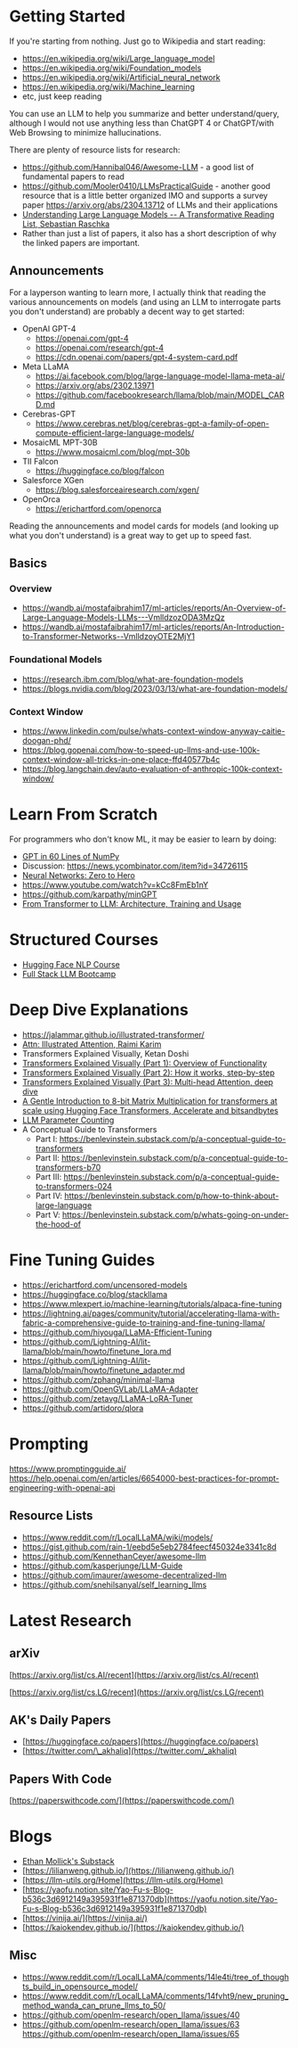 # Getting Started
If you're starting from nothing. Just go to Wikipedia and start reading:
* https://en.wikipedia.org/wiki/Large_language_model
* https://en.wikipedia.org/wiki/Foundation_models
* https://en.wikipedia.org/wiki/Artificial_neural_network
* https://en.wikipedia.org/wiki/Machine_learning
* etc, just keep reading

You can use an LLM to help you summarize and better understand/query, although I would not use anything less than ChatGPT 4 or ChatGPT/with Web Browsing to minimize hallucinations.

There are plenty of resource lists for research:
* https://github.com/Hannibal046/Awesome-LLM - a good list of fundamental papers to read
* https://github.com/Mooler0410/LLMsPracticalGuide - another good resource that is a little better organized IMO and supports a survey paper https://arxiv.org/abs/2304.13712 of LLMs and their applications
* [Understanding Large Language Models -- A Transformative Reading List, Sebastian Raschka](https://sebastianraschka.com/blog/2023/llm-reading-list.html)
* Rather than just a list of papers, it also has a short description of why the linked papers are important.

## Announcements
For a layperson wanting to learn more, I actually think that reading the various announcements on models (and using an LLM to interrogate parts you don't understand) are probably a decent way to get started:

* OpenAI GPT-4
  * https://openai.com/gpt-4
  * https://openai.com/research/gpt-4
  * https://cdn.openai.com/papers/gpt-4-system-card.pdf
* Meta LLaMA
  * https://ai.facebook.com/blog/large-language-model-llama-meta-ai/
  * https://arxiv.org/abs/2302.13971
  * https://github.com/facebookresearch/llama/blob/main/MODEL_CARD.md
* Cerebras-GPT
  * https://www.cerebras.net/blog/cerebras-gpt-a-family-of-open-compute-efficient-large-language-models/
* MosaicML MPT-30B
  * https://www.mosaicml.com/blog/mpt-30b
* TII Falcon
  * https://huggingface.co/blog/falcon
* Salesforce XGen
  * https://blog.salesforceairesearch.com/xgen/
* OpenOrca
  * https://erichartford.com/openorca

Reading the announcements and model cards for models (and looking up what you don't understand) is a great way to get up to speed fast.

## Basics

### Overview
* https://wandb.ai/mostafaibrahim17/ml-articles/reports/An-Overview-of-Large-Language-Models-LLMs---VmlldzozODA3MzQz
* https://wandb.ai/mostafaibrahim17/ml-articles/reports/An-Introduction-to-Transformer-Networks--VmlldzoyOTE2MjY1

### Foundational Models
* https://research.ibm.com/blog/what-are-foundation-models
* https://blogs.nvidia.com/blog/2023/03/13/what-are-foundation-models/

### Context Window
* https://www.linkedin.com/pulse/whats-context-window-anyway-caitie-doogan-phd/
* https://blog.gopenai.com/how-to-speed-up-llms-and-use-100k-context-window-all-tricks-in-one-place-ffd40577b4c
* https://blog.langchain.dev/auto-evaluation-of-anthropic-100k-context-window/

# Learn From Scratch
For programmers who don't know ML, it may be easier to learn by doing:
* [GPT in 60 Lines of NumPy](https://jaykmody.com/blog/gpt-from-scratch/)
* Discussion: https://news.ycombinator.com/item?id=34726115
* [Neural Networks: Zero to Hero](https://karpathy.ai/zero-to-hero.html)
* https://www.youtube.com/watch?v=kCc8FmEb1nY
* https://github.com/karpathy/minGPT
* [From Transformer to LLM: Architecture, Training and Usage](https://scholar.harvard.edu/binxuw/classes/machine-learning-scratch/materials/transformers)

# Structured Courses
* [Hugging Face NLP Course](https://huggingface.co/learn/nlp-course/chapter1/1)
* [Full Stack LLM Bootcamp](https://fullstackdeeplearning.com/llm-bootcamp/)

# Deep Dive Explanations
* https://jalammar.github.io/illustrated-transformer/
* [Attn: Illustrated Attention, Raimi Karim](https://archive.is/NSH37)
* Transformers Explained Visually, Ketan Doshi
* [Transformers Explained Visually (Part 1): Overview of Functionality](https://towardsdatascience.com/transformers-explained-visually-part-1-overview-of-functionality-95a6dd460452)
* [Transformers Explained Visually (Part 2): How it works, step-by-step](https://towardsdatascience.com/transformers-explained-visually-part-2-how-it-works-step-by-step-b49fa4a64f34)
* [Transformers Explained Visually (Part 3): Multi-head Attention, deep dive](https://towardsdatascience.com/transformers-explained-visually-part-3-multi-head-attention-deep-dive-1c1ff1024853)
* [A Gentle Introduction to 8-bit Matrix Multiplication for transformers at scale using Hugging Face Transformers, Accelerate and bitsandbytes](https://huggingface.co/blog/hf-bitsandbytes-integration)
* [LLM Parameter Counting](https://kipp.ly/blog/transformer-param-count/)
* A Conceptual Guide to Transformers
  * Part I: https://benlevinstein.substack.com/p/a-conceptual-guide-to-transformers
  * Part II: https://benlevinstein.substack.com/p/a-conceptual-guide-to-transformers-b70
  * Part III: https://benlevinstein.substack.com/p/a-conceptual-guide-to-transformers-024
  * Part IV: https://benlevinstein.substack.com/p/how-to-think-about-large-language
  * Part V: https://benlevinstein.substack.com/p/whats-going-on-under-the-hood-of

# Fine Tuning Guides
* https://erichartford.com/uncensored-models
* https://huggingface.co/blog/stackllama
* https://www.mlexpert.io/machine-learning/tutorials/alpaca-fine-tuning
* https://lightning.ai/pages/community/tutorial/accelerating-llama-with-fabric-a-comprehensive-guide-to-training-and-fine-tuning-llama/
* https://github.com/hiyouga/LLaMA-Efficient-Tuning
* https://github.com/Lightning-AI/lit-llama/blob/main/howto/finetune_lora.md
* https://github.com/Lightning-AI/lit-llama/blob/main/howto/finetune_adapter.md
* https://github.com/zphang/minimal-llama
* https://github.com/OpenGVLab/LLaMA-Adapter
* https://github.com/zetavg/LLaMA-LoRA-Tuner
* https://github.com/artidoro/qlora


# Prompting
https://www.promptingguide.ai/
https://help.openai.com/en/articles/6654000-best-practices-for-prompt-engineering-with-openai-api


## Resource Lists
* https://www.reddit.com/r/LocalLLaMA/wiki/models/
* https://gist.github.com/rain-1/eebd5e5eb2784feecf450324e3341c8d
* https://github.com/KennethanCeyer/awesome-llm
* https://github.com/kasperjunge/LLM-Guide
* https://github.com/imaurer/awesome-decentralized-llm
* https://github.com/snehilsanyal/self_learning_llms


# Latest Research

## arXiv

[https://arxiv.org/list/cs.AI/recent](https://arxiv.org/list/cs.AI/recent)

[https://arxiv.org/list/cs.LG/recent](https://arxiv.org/list/cs.LG/recent)

## AK's Daily Papers

- [https://huggingface.co/papers](https://huggingface.co/papers)
- [https://twitter.com/\_akhaliq](https://twitter.com/_akhaliq)

## Papers With Code

[https://paperswithcode.com/](https://paperswithcode.com/)

# Blogs

* [Ethan Mollick's Substack](https://www.oneusefulthing.org/)
* [https://lilianweng.github.io/](https://lilianweng.github.io/)
* [https://llm-utils.org/Home](https://llm-utils.org/Home)
* [https://yaofu.notion.site/Yao-Fu-s-Blog-b536c3d6912149a395931f1e871370db](https://yaofu.notion.site/Yao-Fu-s-Blog-b536c3d6912149a395931f1e871370db)
* [https://vinija.ai/](https://vinija.ai/)
* [https://kaiokendev.github.io/](https://kaiokendev.github.io/)


## Misc
* https://www.reddit.com/r/LocalLLaMA/comments/14le4ti/tree_of_thoughts_build_in_opensource_model/
* https://www.reddit.com/r/LocalLLaMA/comments/14fvht9/new_pruning_method_wanda_can_prune_llms_to_50/
* https://github.com/openlm-research/open_llama/issues/40
* https://github.com/openlm-research/open_llama/issues/63
https://github.com/openlm-research/open_llama/issues/65